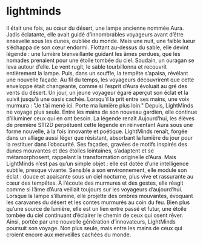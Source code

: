 # lightminds

Il était une fois, au cœur du désert, une lampe ancienne nommée Aura. Jadis éclatante, elle avait guidé d’innombrables voyageurs avant d’être ensevelie sous les dunes, oubliée du monde. Mais une nuit, une faible lueur s’échappa de son cœur endormi. Flottant au-dessus du sable, elle devint légende : une lumière bienveillante guidant les âmes perdues, que les nomades prenaient pour une étoile tombée du ciel.
Soudain, un ouragan se leva autour d’elle. Le vent rugit, le sable tourbillonna et recouvrit entièrement la lampe. Puis, dans un souffle, la tempête s’apaisa, révélant une nouvelle façade. Au fil du temps, les voyageurs découvrirent que cette enveloppe était changeante, comme si l’esprit d’Aura évoluait au gré des vents du désert.
Un jour, un jeune voyageur égaré aperçut son éclat et la suivit jusqu’à une oasis cachée. Lorsqu’il la prit entre ses mains, une voix murmura :
"Je t’ai mené ici. Porte ma lumière plus loin."
Depuis, LightMinds ne voyage plus seule. Entre les mains de son nouveau gardien, elle continue d’illuminer ceux qui en ont besoin.
La légende renaît
Aujourd’hui, les élèves de première STI2D perpétuent cette légende en réinventant Aura sous une forme nouvelle, à la fois innovante et poétique. LightMinds renaît, forgée dans un alliage aussi léger que résistant, absorbant la lumière du jour pour la restituer dans l’obscurité.
Ses façades, gravées de motifs inspirés des dunes mouvantes et des étoiles lointaines, s’adaptent et se métamorphosent, rappelant la transformation originelle d’Aura. Mais LightMinds n’est pas qu’un simple objet : elle est dotée d’une intelligence subtile, presque vivante. Sensible à son environnement, elle module son éclat : douce et apaisante sous un ciel nocturne, plus vive et rassurante au cœur des tempêtes. À l’écoute des murmures et des gestes, elle réagit comme si l’âme d’Aura veillait toujours sur les voyageurs d’aujourd’hui.
Lorsque la lampe s’illumine, elle projette des ombres mouvantes, évoquant les caravanes du désert et les contes murmurés au coin du feu. Bien plus qu’une source de lumière, elle est un lien entre passé et futur, une étoile tombée du ciel continuant d’éclairer le chemin de ceux qui osent rêver.
Ainsi, portée par une nouvelle génération d’innovateurs, LightMinds poursuit son voyage. Non plus seule, mais entre les mains de ceux qui croient encore aux merveilles cachées du monde.
